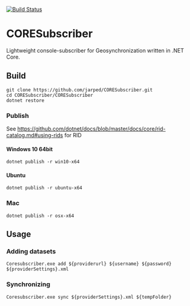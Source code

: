 [![Build Status](https://travis-ci.org/jarped/CORESubscriber.svg?branch=master)](https://travis-ci.org/jarped/CORESubscriber)

# CORESubscriber

Lightweight console-subscriber for Geosynchronization written in .NET Core.

## Build

```
git clone https://github.com/jarped/CORESubscriber.git
cd CORESubscriber/CORESubscriber
dotnet restore
```

### Publish

See https://github.com/dotnet/docs/blob/master/docs/core/rid-catalog.md#using-rids for RID

#### Windows 10 64bit
```
dotnet publish -r win10-x64
```
#### Ubuntu
```
dotnet publish -r ubuntu-x64
```
### Mac
```
dotnet publish -r osx-x64
```

## Usage

### Adding datasets
```
Coresubscriber.exe add ${providerurl} ${username} ${password} ${providerSettings}.xml
```
### Synchronizing
```
Coresubscriber.exe sync ${providerSettings}.xml ${tempFolder}
```
